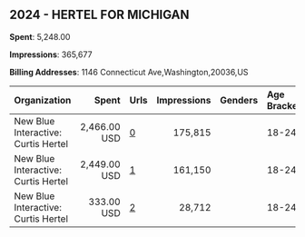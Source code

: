 ## 2024 - HERTEL FOR MICHIGAN 
**Spent**: 5,248.00

**Impressions**: 365,677

**Billing Addresses**: 1146 Connecticut Ave,Washington,20036,US

|Organization|Spent|Urls|Impressions|Genders|Age Brackets|Country Codes|
|:---|---:|:---|---:|:---|:---|:---|
|New Blue Interactive: Curtis Hertel|2,466.00 USD|[0](https://www.snap.com/political-ads/asset/ebfeee08c2e0641fd7f737be51ed4bb18a32e40f1d88b3987f7eddb79d83eff4?mediaType=mp4)|175,815||18-24|united states|
|New Blue Interactive: Curtis Hertel|2,449.00 USD|[1](https://www.snap.com/political-ads/asset/fc5c4a5d90b26e17bdee3728c784ef4a1816a32452eafe7083ecb574593881b0?mediaType=mp4)|161,150||18-24|united states|
|New Blue Interactive: Curtis Hertel|333.00 USD|[2](https://www.snap.com/political-ads/asset/ddfe653c2aa09f144bc151ac6bce0e86d9e533dc05c1ef58f75eb5e35806b638?mediaType=mp4)|28,712||18-24|united states|
